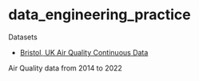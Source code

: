 # data_engineering_practice

Datasets
- [Bristol, UK Air Quality Continuous Data](https://www.kaggle.com/datasets/visalakshiiyer/air-quality-uk-bristol) 

Air Quality data from 2014 to 2022